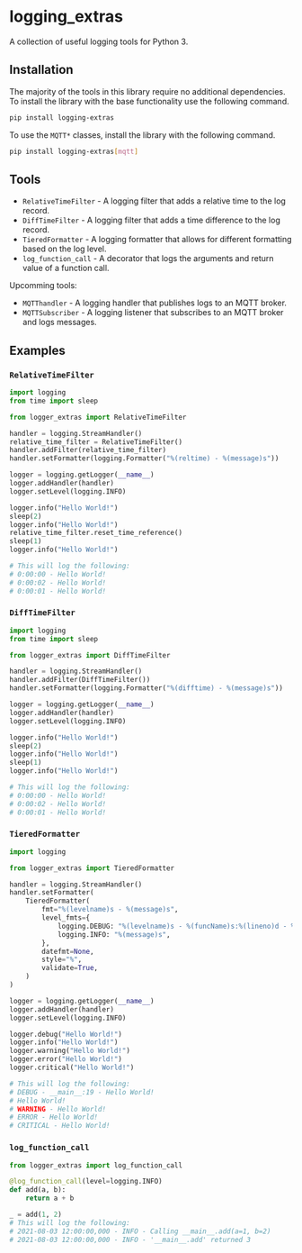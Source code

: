 # logging_extras

A collection of useful logging tools for Python 3.

## Installation

The majority of the tools in this library require no additional dependencies. To install the library with the base functionality use the following command.

```bash
pip install logging-extras
```

To use the `MQTT*` classes, install the library with the following command.

```bash
pip install logging-extras[mqtt]
```

## Tools

- `RelativeTimeFilter` - A logging filter that adds a relative time to the log record.
- `DiffTimeFilter` - A logging filter that adds a time difference to the log record.
- `TieredFormatter` - A logging formatter that allows for different formatting based on the log level.
- `log_function_call` - A decorator that logs the arguments and return value of a function call.

Upcomming tools:

- `MQTThandler` - A logging handler that publishes logs to an MQTT broker.
- `MQTTSubscriber` - A logging listener that subscribes to an MQTT broker and logs messages.

## Examples

### `RelativeTimeFilter`

```python
import logging
from time import sleep

from logger_extras import RelativeTimeFilter

handler = logging.StreamHandler()
relative_time_filter = RelativeTimeFilter()
handler.addFilter(relative_time_filter)
handler.setFormatter(logging.Formatter("%(reltime) - %(message)s"))

logger = logging.getLogger(__name__)
logger.addHandler(handler)
logger.setLevel(logging.INFO)

logger.info("Hello World!")
sleep(2)
logger.info("Hello World!")
relative_time_filter.reset_time_reference()
sleep(1)
logger.info("Hello World!")

# This will log the following:
# 0:00:00 - Hello World!
# 0:00:02 - Hello World!
# 0:00:01 - Hello World!
```

### `DiffTimeFilter`

```python
import logging
from time import sleep

from logger_extras import DiffTimeFilter

handler = logging.StreamHandler()
handler.addFilter(DiffTimeFilter())
handler.setFormatter(logging.Formatter("%(difftime) - %(message)s"))

logger = logging.getLogger(__name__)
logger.addHandler(handler)
logger.setLevel(logging.INFO)

logger.info("Hello World!")
sleep(2)
logger.info("Hello World!")
sleep(1)
logger.info("Hello World!")

# This will log the following:
# 0:00:00 - Hello World!
# 0:00:02 - Hello World!
# 0:00:01 - Hello World!
```

### `TieredFormatter`

```python
import logging

from logger_extras import TieredFormatter

handler = logging.StreamHandler()
handler.setFormatter(
    TieredFormatter(
        fmt="%(levelname)s - %(message)s",
        level_fmts={
            logging.DEBUG: "%(levelname)s - %(funcName)s:%(lineno)d - %(message)s",
            logging.INFO: "%(message)s",
        },
        datefmt=None,
        style="%",
        validate=True,
    )
)

logger = logging.getLogger(__name__)
logger.addHandler(handler)
logger.setLevel(logging.INFO)

logger.debug("Hello World!")
logger.info("Hello World!")
logger.warning("Hello World!")
logger.error("Hello World!")
logger.critical("Hello World!")

# This will log the following:
# DEBUG - __main__:19 - Hello World!
# Hello World!
# WARNING - Hello World!
# ERROR - Hello World!
# CRITICAL - Hello World!
```

### `log_function_call`

```python
from logger_extras import log_function_call

@log_function_call(level=logging.INFO)
def add(a, b):
    return a + b

_ = add(1, 2)
# This will log the following:
# 2021-08-03 12:00:00,000 - INFO - Calling __main__.add(a=1, b=2)
# 2021-08-03 12:00:00,000 - INFO - '__main__.add' returned 3
```
